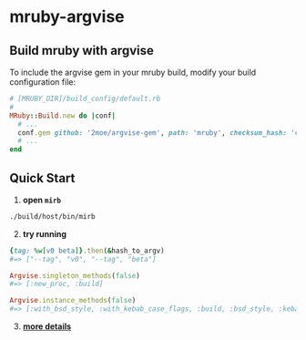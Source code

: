 # mruby-argvise

## Build mruby with argvise

To include the argvise gem in your mruby build, modify your build configuration file:

```ruby
# [MRUBY_DIR]/build_config/default.rb
#
MRuby::Build.new do |conf|
  # ...
  conf.gem github: '2moe/argvise-gem', path: 'mruby', checksum_hash: 'c6be78fa86a7b19abbfb647cb7c2152a62e78ffd'
  # ...
end
```

## Quick Start

1. **open `mirb`**

```sh
./build/host/bin/mirb
```

2. **try running**

```ruby
{tag: %w[v0 beta]}.then(&hash_to_argv)
#=> ["--tag", "v0", "--tag", "beta"]

Argvise.singleton_methods(false)
#=> [:new_proc, :build]

Argvise.instance_methods(false)
#=> [:with_bsd_style, :with_kebab_case_flags, :build, :bsd_style, :kebab_case_flags, :bsd_style=, :kebab_case_flags=]
```

3. [**more details**](../docs/Readme.md)
